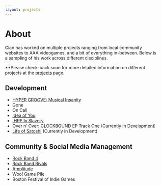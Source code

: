 ```yaml
---
layout: projects
---
```

# About

Cian has worked on multiple projects ranging from local community websites to AAA videogames, and a bit of everything in-between. Below is a sampling of his work across different disciplines.

**Please check-back soon for more detailed information on different projects at the [projects](http://cianrice.co/projects.html) page.

## Development
 + [HYPER GROOVE: Musical Insanity](https://thecianrice.itch.io/hyper-groove)
 + Gone
 + On Call
 + [Idea of You](https://thecianrice.itch.io/the-idea-of-you)
 + [.HPP In Slavery](https://thecianrice.itch.io/hppinslavery)
 + Over n' Over: CLOCKBOUND EP Track One (Currently in Development)
 + [Life of Satoshi](https://thecianrice.itch.io/lifeofsatoshi) (Currently in Development)

## Community & Social Media Management
 + [Rock Band 4](https://rockband4.com)
 + [Rock Band Rivals](https://rockband4.com)
 + [Amplitude](http://amplitude-game.com/)
 + Woo! Game Pile
 + Boston Festival of Indie Games
